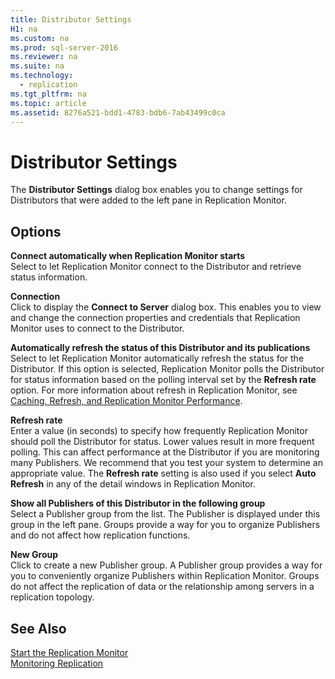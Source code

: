 ```yaml
---
title: Distributor Settings
H1: na
ms.custom: na
ms.prod: sql-server-2016
ms.reviewer: na
ms.suite: na
ms.technology: 
  - replication
ms.tgt_pltfrm: na
ms.topic: article
ms.assetid: 8276a521-bdd1-4783-bdb6-7ab43499c0ca
---
```

# Distributor Settings
  The **Distributor Settings** dialog box enables you to change settings for Distributors that were added to the left pane in Replication Monitor.  
  
## Options  
 **Connect automatically when Replication Monitor starts**  
 Select to let Replication Monitor connect to the Distributor and retrieve status information.  
  
 **Connection**  
 Click to display the **Connect to Server** dialog box. This enables you to view and change the connection properties and credentials that Replication Monitor uses to connect to the Distributor.  
  
 **Automatically refresh the status of this Distributor and its publications**  
 Select to let Replication Monitor automatically refresh the status for the Distributor. If this option is selected, Replication Monitor polls the Distributor for status information based on the polling interval set by the **Refresh rate** option. For more information about refresh in Replication Monitor, see [Caching, Refresh, and Replication Monitor Performance](../../Topics/TopicNameNotContainA/Caching--Refresh--and-Replication-Monitor-Performance.md).  
  
 **Refresh rate**  
 Enter a value \(in seconds\) to specify how frequently Replication Monitor should poll the Distributor for status. Lower values result in more frequent polling. This can affect performance at the Distributor if you are monitoring many Publishers. We recommend that you test your system to determine an appropriate value. The **Refresh rate** setting is also used if you select **Auto Refresh** in any of the detail windows in Replication Monitor.  
  
 **Show all Publishers of this Distributor in the following group**  
 Select a Publisher group from the list. The Publisher is displayed under this group in the left pane. Groups provide a way for you to organize Publishers and do not affect how replication functions.  
  
 **New Group**  
 Click to create a new Publisher group. A Publisher group provides a way for you to conveniently organize Publishers within Replication Monitor. Groups do not affect the replication of data or the relationship among servers in a replication topology.  
  
## See Also  
 [Start the Replication Monitor](../../Topics/TopicNameNotContainA/Start-the-Replication-Monitor.md)   
 [Monitoring Replication](../../Topics/TopicNameNotContainA/Monitoring-Replication.md)  
  
  